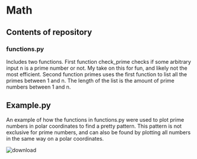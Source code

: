 # Math
## Contents of repository
### functions.py
Includes two functions. First function check_prime checks if some arbitrary input n is a prime number or not. My take on this for fun, and likely not the most efficient. Second function primes uses the first function to list all the primes between 1 and n. The length of the list is the amount of prime numbers between 1 and n.

## Example.py
An example of how the functions in functions.py were used to plot prime numbers in polar coordinates to find a pretty pattern. This pattern is not exclusive for prime numbers, and can also be found by plotting all numbers in the same way on a polar coordinates.

![download](https://github.com/FM-Ahmed/Math/assets/128718838/6a7ac197-f3c0-41c8-918c-dff15ea72dd9)
